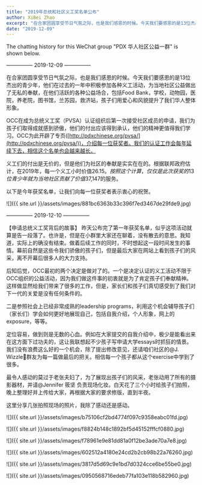 ```yaml
---
title: "2019年总统和社区义工奖名单公布"
author: XiBei Zhao
excerpt: "在合家团圆享受节日气氛之际，也是我们感恩的时候。今天我们要感恩的是13位杰出的青少年，他们在过去的一年中积极参加各种义工活动，为当地社区公益做出了无私的奉献，在他们活跃的各种公益场合，包括Food Bank，学校，动物园，医院，养老院，图书馆，兰苏园，救济站，孩子们用爱心和风貌提升了我们华人整体形象。OCC在成为总统义工奖（PVSA）认证组织后第一次接受社区成员的申请，我们为孩子们取得成就感到骄傲，他们的付出应该得到承认，他们的精神更值得我们学习。"
date: "2019-12-09"
---
```


The chatting history for this WeChat group "PDX 华人社区公益一群" is shown below.

—————  2019-12-09  —————


在合家团圆享受节日气氛之际，也是我们感恩的时候。今天我们要感恩的是13位杰出的青少年，他们在过去的一年中积极参加各种义工活动，为当地社区公益做出了无私的奉献，在他们活跃的各种公益场合，包括Food Bank，学校，动物园，医院，养老院，图书馆，兰苏园，救济站，孩子们用爱心和风貌提升了我们华人整体形象。

OCC在成为总统义工奖（PVSA）认证组织后第一次接受社区成员的申请，我们为孩子们取得成就感到骄傲，他们的付出应该得到承认，他们的精神更值得我们学习。OCC为此开辟了专页([http://pdxchinese.org/pvsa/](http://pdxchinese.org/pvsa/))，介绍每一位获奖者。我们的认证工作会每年延续下去，相信这个名单也会越来越长。

义工们的付出是无价的，但是他们为社区的奉献是实实在在的。根据联邦政府估计，在2019年，每一个义工小时价值$26.15。按照这个计算，仅仅是此次获奖的13位青少年就为当地社区贡献了价值$37,147的服务。

以下是今年获奖名单，让我们向每一位获奖者表示衷心的祝贺。

![]({{ site.url }}/assets/images/881bc6363b33c396f7ed3467de29fde9.jpg)

—————  2019-12-10  —————

【申请总统义工奖背后的故事】 昨天公布完了第一年获奖名单，似乎这项活动就算是告一段落了。也许是，但是在小群里大家还在聊着，没有散去的意思。我知道，实际上的确没有结束。做着后续工作的同时，不时想起这一段时间发生的事情。幕前自然是这些令我们骄傲的孩子们，但是最后大家在网站上看到孩子们的风采，离不开幕后很多人的大力支持。

后知后觉，OCC最初的两个决定是做对了的。一个是决定认证的义工活动不限于OCC组织的公益活动，因为我们做这件事的初衷就是为了肯定孩子们奉献精神。这样做显然给我们带来了很多的工作，但是，家长们和孩子们真切感受到了我们对下一代的关爱是没有任何条件的。

二是参照社会上已经非常成熟的leadership programs，利用这个机会辅导孩子们（家长们）学会如何更好地展现自己，包括自我介绍，个人形象，网上的exposure，等等。

定位容易，做到则是无数的心血。例如在大家提交的自我介绍中，极少是能看出来在这方面下过功夫的，这让我联想起不少孩子写申请大学essays时抓狂的情景。我们没有浪费这么好的一个机会，除了提出修改意见，还请咱们社区的@J. Wizzle群友为每一篇做最后的把关。相信每一个孩子都从这个exercise中学到了很多。

最令人感动的莫过于老张夫妇了，为了展现出孩子们的风采，老张动用了所有的摄影器材，并请@Jennifer 筱坚 负责现场化妆。白天花了三个小时给孩子们拍照，晚上整理好并上传给大家，再根据大家的要求修版，直到半夜。

这里分享几张拍照现场的照片，我除了感动还是感动。

![]({{ site.url }}/assets/images/b75106cf2bd4774f097c9358eabc01fd.jpg)

![]({{ site.url }}/assets/images/f8824b148c1892bf5d45152fffcf0880.jpg)

![]({{ site.url }}/assets/images/f78961e9e81dd81a0f12be3ade70a7e8.jpg)

![]({{ site.url }}/assets/images/602512a4180e24cd2b2cb98b22a76260.jpg)

![]({{ site.url }}/assets/images/3817d5d69c9e1bd7d0324cce6be55be0.jpg)

![]({{ site.url }}/assets/images/0950568716edeb77fa103e118b582960.jpg)
